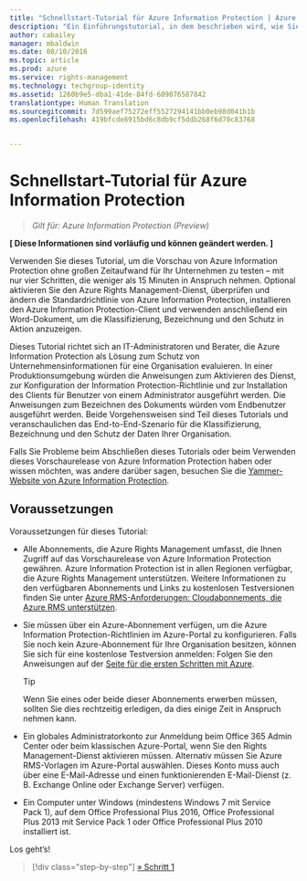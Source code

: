 ```yaml
---
title: "Schnellstart-Tutorial für Azure Information Protection | Azure Rights Management"
description: "Ein Einführungstutorial, in dem beschrieben wird, wie Sie Microsoft Azure Information Protection in nur vier Schritten und weniger als 15 Minuten für Ihre Organisation testen können."
author: cabailey
manager: mbaldwin
ms.date: 08/10/2016
ms.topic: article
ms.prod: azure
ms.service: rights-management
ms.technology: techgroup-identity
ms.assetid: 1260b9e5-dba1-41de-84fd-609076587842
translationtype: Human Translation
ms.sourcegitcommit: 7d599aef75272eff5527294141bb0eb98d041b1b
ms.openlocfilehash: 419bfcde6915bd6c8db9cf5ddb268f6d70c83768


---
```


# Schnellstart-Tutorial für Azure Information Protection 

>*Gilt für: Azure Information Protection (Preview)*

**[ Diese Informationen sind vorläufig und können geändert werden. ]**

Verwenden Sie dieses Tutorial, um die Vorschau von Azure Information Protection ohne großen Zeitaufwand für Ihr Unternehmen zu testen – mit nur vier Schritten, die weniger als 15 Minuten in Anspruch nehmen. Optional aktivieren Sie den Azure Rights Management-Dienst, überprüfen und ändern die Standardrichtlinie von Azure Information Protection, installieren den Azure Information Protection-Client und verwenden anschließend ein Word-Dokument, um die Klassifizierung, Bezeichnung und den Schutz in Aktion anzuzeigen.

Dieses Tutorial richtet sich an IT-Administratoren und Berater, die Azure Information Protection als Lösung zum Schutz von Unternehmensinformationen für eine Organisation evaluieren. In einer Produktionsumgebung würden die Anweisungen zum Aktivieren des Dienst, zur Konfiguration der Information Protection-Richtlinie und zur Installation des Clients für Benutzer von einem Administrator ausgeführt werden. Die Anweisungen zum Bezeichnen des Dokuments würden vom Endbenutzer ausgeführt werden. Beide Vorgehensweisen sind Teil dieses Tutorials und veranschaulichen das End-to-End-Szenario für die Klassifizierung, Bezeichnung und den Schutz der Daten Ihrer Organisation. 

Falls Sie Probleme beim Abschließen dieses Tutorials oder beim Verwenden dieses Vorschaurelease von Azure Information Protection haben oder wissen möchten, was andere darüber sagen, besuchen Sie die [Yammer-Website von Azure Information Protection](https://www.yammer.com/askipteam/#/threads/inGroup?type=in_group&feedId=8652489&view=all).

## Voraussetzungen 
Voraussetzungen für dieses Tutorial:

- Alle Abonnements, die Azure Rights Management umfasst, die Ihnen Zugriff auf das Vorschaurelease von Azure Information Protection gewähren. Azure Information Protection ist in allen Regionen verfügbar, die Azure Rights Management unterstützen. Weitere Informationen zu den verfügbaren Abonnements und Links zu kostenlosen Testversionen finden Sie unter [Azure RMS-Anforderungen: Cloudabonnements, die Azure RMS unterstützen](../get-started/requirements-subscriptions.md).

- Sie müssen über ein Azure-Abonnement verfügen, um die Azure Information Protection-Richtlinien im Azure-Portal zu konfigurieren. Falls Sie noch kein Azure-Abonnement für Ihre Organisation besitzen, können Sie sich für eine kostenlose Testversion anmelden: Folgen Sie den Anweisungen auf der [Seite für die ersten Schritten mit Azure](https://account.windowsazure.com/organization).

  > [!TIP] 
  > Wenn Sie eines oder beide dieser Abonnements erwerben müssen, sollten Sie dies rechtzeitig erledigen, da dies einige Zeit in Anspruch nehmen kann.

- Ein globales Administratorkonto zur Anmeldung beim Office 365 Admin Center oder beim klassischen Azure-Portal, wenn Sie den Rights Management-Dienst aktivieren müssen. Alternativ müssen Sie Azure RMS-Vorlagen im Azure-Portal auswählen. Dieses Konto muss auch über eine E-Mail-Adresse und einen funktionierenden E-Mail-Dienst (z. B. Exchange Online oder Exchange Server) verfügen.

- Ein Computer unter Windows (mindestens Windows 7 mit Service Pack 1), auf dem Office Professional Plus 2016, Office Professional Plus 2013 mit Service Pack 1 oder Office Professional Plus 2010 installiert ist. 

Los geht’s!

>[!div class="step-by-step"]
[&#187; Schritt 1](infoprotect-tutorial-step1.md)





<!--HONumber=Aug16_HO2-->



